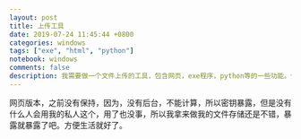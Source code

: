 ```yaml
---
layout: post
title: 上传工具 
date: 2019-07-24 11:45:44 +0800 
categories: windows 
tags: ["exe", "html", "python"]
notebook: windows
comments: false
description: 我需要做一个文件上传的工具，包含网页，exe程序，python等的一些功能。使用方法多样，然后在对象模块下载下来。腾讯云OK.
---
```

网页版本，之前没有保持，因为，没有后台，不能计算，所以密钥暴露，但是没有什么人会用我的私人这个，用了也没事，所以我拿来做我的文件存储还是不错，暴露就暴露了吧。方便生活就好了。


